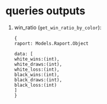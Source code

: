 # queries outputs

1.  win_ratio (`get_win_ratio_by_color`):

    ```
    {
    raport: Models.Raport.Object

    data: [
    white_wins:(int),
    white_draws:(int),
    white_loss:(int),
    black_wins:(int),
    black_draws:(int),
    black_loss:(int)
    ]
    }
    ```
